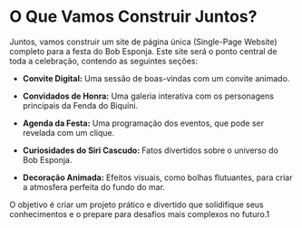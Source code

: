 # O Que Vamos Construir Juntos?

Juntos, vamos construir um site de página única (Single-Page Website) completo para a
festa do Bob Esponja. Este site será o ponto central de toda a celebração, contendo as
seguintes seções:

* <strong>Convite Digital:</strong> Uma sessão de boas-vindas com um convite animado.

* <strong>Convidados de Honra:</strong> Uma galeria interativa com os personagens principais da
Fenda do Biquíni.

* <strong>Agenda da Festa:</strong> Uma programação dos eventos, que pode ser revelada com um
clique.

* <strong> Curiosidades do Siri Cascudo: </strong> Fatos divertidos sobre o universo do Bob Esponja.

* <strong>Decoração Animada:</strong> Efeitos visuais, como bolhas flutuantes, para criar a
atmosfera perfeita do fundo do mar.

O objetivo é criar um projeto prático e divertido que solidifique seus conhecimentos e o
prepare para desafios mais complexos no futuro.1